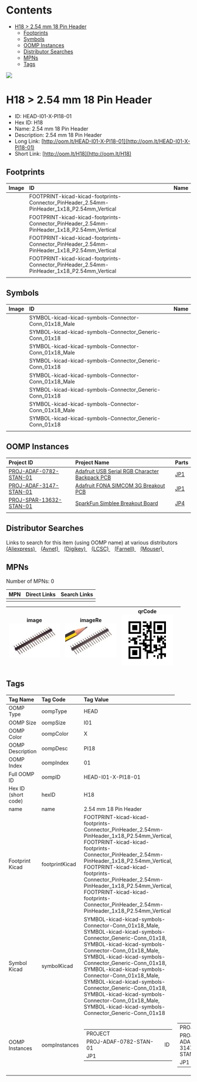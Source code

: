 



Contents
========

* [H18 > 2.54 mm 18 Pin Header](#h18--254-mm-18-pin-header)
	* [Footprints](#footprints)
	* [Symbols](#symbols)
	* [OOMP Instances](#oomp-instances)
	* [Distributor Searches](#distributor-searches)
	* [MPNs](#mpns)
	* [Tags](#tags)
  
![][im]
# H18 > 2.54 mm 18 Pin Header

- ID: HEAD-I01-X-PI18-01
- Hex ID: H18
- Name: 2.54 mm 18 Pin Header
- Description: 2.54 mm 18 Pin Header
- Long Link: [http://oom.lt/HEAD-I01-X-PI18-01](http://oom.lt/HEAD-I01-X-PI18-01)
- Short Link: [http://oom.lt/H18](http://oom.lt/H18)

## Footprints
  

|Image|ID|Name|
| :--- | :--- | :--- |
||FOOTPRINT-kicad-kicad-footprints-Connector_PinHeader_2.54mm-PinHeader_1x18_P2.54mm_Vertical||
||FOOTPRINT-kicad-kicad-footprints-Connector_PinHeader_2.54mm-PinHeader_1x18_P2.54mm_Vertical||
||FOOTPRINT-kicad-kicad-footprints-Connector_PinHeader_2.54mm-PinHeader_1x18_P2.54mm_Vertical||
||FOOTPRINT-kicad-kicad-footprints-Connector_PinHeader_2.54mm-PinHeader_1x18_P2.54mm_Vertical||
||||

## Symbols
  

|Image|ID|Name|
| :--- | :--- | :--- |
|![]()|SYMBOL-kicad-kicad-symbols-Connector-Conn_01x18_Male||
|![]()|SYMBOL-kicad-kicad-symbols-Connector_Generic-Conn_01x18||
|![]()|SYMBOL-kicad-kicad-symbols-Connector-Conn_01x18_Male||
|![]()|SYMBOL-kicad-kicad-symbols-Connector_Generic-Conn_01x18||
|![]()|SYMBOL-kicad-kicad-symbols-Connector-Conn_01x18_Male||
|![]()|SYMBOL-kicad-kicad-symbols-Connector_Generic-Conn_01x18||
|![]()|SYMBOL-kicad-kicad-symbols-Connector-Conn_01x18_Male||
|![]()|SYMBOL-kicad-kicad-symbols-Connector_Generic-Conn_01x18||
||||

## OOMP Instances
  

|Project ID|Project Name|Parts|
| :--- | :--- | :--- |
|[PROJ-ADAF-0782-STAN-01](https://github.com/oomlout/oomlout_OOMP_projects_V2/tree/main/PROJ/ADAF/0782/STAN/01/)|[Adafruit USB Serial RGB Character Backpack PCB](https://github.com/oomlout/oomlout_OOMP_projects_V2/tree/main/PROJ/ADAF/0782/STAN/01/)|[JP1](https://github.com/oomlout/oomlout_OOMP_projects_V2/tree/main/PROJ/ADAF/0782/STAN/01/)|
|[PROJ-ADAF-3147-STAN-01](https://github.com/oomlout/oomlout_OOMP_projects_V2/tree/main/PROJ/ADAF/3147/STAN/01/)|[Adafruit FONA SIMCOM 3G Breakout PCB](https://github.com/oomlout/oomlout_OOMP_projects_V2/tree/main/PROJ/ADAF/3147/STAN/01/)|[JP1](https://github.com/oomlout/oomlout_OOMP_projects_V2/tree/main/PROJ/ADAF/3147/STAN/01/)|
|[PROJ-SPAR-13632-STAN-01](https://github.com/oomlout/oomlout_OOMP_projects_V2/tree/main/PROJ/SPAR/13632/STAN/01/)|[SparkFun Simblee Breakout Board](https://github.com/oomlout/oomlout_OOMP_projects_V2/tree/main/PROJ/SPAR/13632/STAN/01/)|[JP4](https://github.com/oomlout/oomlout_OOMP_projects_V2/tree/main/PROJ/SPAR/13632/STAN/01/)|
||||

## Distributor Searches
  
Links to search for this item (using OOMP name) at various distributors  
[(Aliexpress) ](https://www.aliexpress.com/wholesale?SearchText=11172.54+mm+18+Pin+Header)&nbsp;&nbsp;&nbsp;[(Avnet) ](https://www.avnet.com/shop/us/search/2.54+mm+18+Pin+Header)&nbsp;&nbsp;&nbsp;[(Digikey) ](https://www.digikey.co.uk/en/products/result?s=2.54+mm+18+Pin+Header)&nbsp;&nbsp;&nbsp;[(LCSC) ](https://www.lcsc.com/search?q=2.54+mm+18+Pin+Header)&nbsp;&nbsp;&nbsp;[(Farnell) ](https://uk.farnell.com/search?st=2.54+mm+18+Pin+Header)&nbsp;&nbsp;&nbsp;[(Mouser) ](https://www.mouser.com/c/?q=2.54+mm+18+Pin+Header)&nbsp;&nbsp;&nbsp;
## MPNs
  
Number of MPNs: 0  

|MPN|Direct Links|Search Links|
| :--- | :--- | :--- |
||||
  

|image<br>[![](https://raw.githubusercontent.com/oomlout/oomlout_OOMP_parts_V2/main/HEAD/I01/X/PI18/01/image_140.jpg)](https://github.com/oomlout/oomlout_OOMP_parts_V2/tree/main/HEAD/I01/X/PI18/01/image.jpg)|imageRe<br>[![](https://raw.githubusercontent.com/oomlout/oomlout_OOMP_parts_V2/main/HEAD/I01/X/PI18/01/image_RE_140.jpg)](https://github.com/oomlout/oomlout_OOMP_parts_V2/tree/main/HEAD/I01/X/PI18/01/image_RE.jpg)|qrCode<br>[![](https://raw.githubusercontent.com/oomlout/oomlout_OOMP_parts_V2/main/HEAD/I01/X/PI18/01/qrCode_140.png)](https://github.com/oomlout/oomlout_OOMP_parts_V2/tree/main/HEAD/I01/X/PI18/01/qrCode.png)||
| :---: | :---: | :---: | :---: |

## Tags
  

|Tag Name|Tag Code|Tag Value|
| :--- | :--- | :--- |
|OOMP Type|oompType|HEAD|
|OOMP Size|oompSize|I01|
|OOMP Color|oompColor|X|
|OOMP Description|oompDesc|PI18|
|OOMP Index|oompIndex|01|
|Full OOMP ID|oompID|HEAD-I01-X-PI18-01|
|Hex ID (short code)|hexID|H18|
|name|name|2.54 mm 18 Pin Header|
|Footprint Kicad|footprintKicad|FOOTPRINT-kicad-kicad-footprints-Connector_PinHeader_2.54mm-PinHeader_1x18_P2.54mm_Vertical, FOOTPRINT-kicad-kicad-footprints-Connector_PinHeader_2.54mm-PinHeader_1x18_P2.54mm_Vertical, FOOTPRINT-kicad-kicad-footprints-Connector_PinHeader_2.54mm-PinHeader_1x18_P2.54mm_Vertical, FOOTPRINT-kicad-kicad-footprints-Connector_PinHeader_2.54mm-PinHeader_1x18_P2.54mm_Vertical|
|Symbol Kicad|symbolKicad|SYMBOL-kicad-kicad-symbols-Connector-Conn_01x18_Male, SYMBOL-kicad-kicad-symbols-Connector_Generic-Conn_01x18, SYMBOL-kicad-kicad-symbols-Connector-Conn_01x18_Male, SYMBOL-kicad-kicad-symbols-Connector_Generic-Conn_01x18, SYMBOL-kicad-kicad-symbols-Connector-Conn_01x18_Male, SYMBOL-kicad-kicad-symbols-Connector_Generic-Conn_01x18, SYMBOL-kicad-kicad-symbols-Connector-Conn_01x18_Male, SYMBOL-kicad-kicad-symbols-Connector_Generic-Conn_01x18|
|OOMP Instances|oompInstances|<table><tr><td>PROJECT</td></tr><tr><td> PROJ-ADAF-0782-STAN-01</td><td> ID</td></tr><tr><td> JP1</td></tr></table></td><td> <table><tr><td>PROJECT</td></tr><tr><td> PROJ-ADAF-3147-STAN-01</td><td> ID</td></tr><tr><td> JP1</td></tr></table></td><td> <table><tr><td>PROJECT</td></tr><tr><td> PROJ-SPAR-13632-STAN-01</td><td> ID</td></tr><tr><td> JP4</td></tr></table>|
||||



[im]: image_450.jpg
